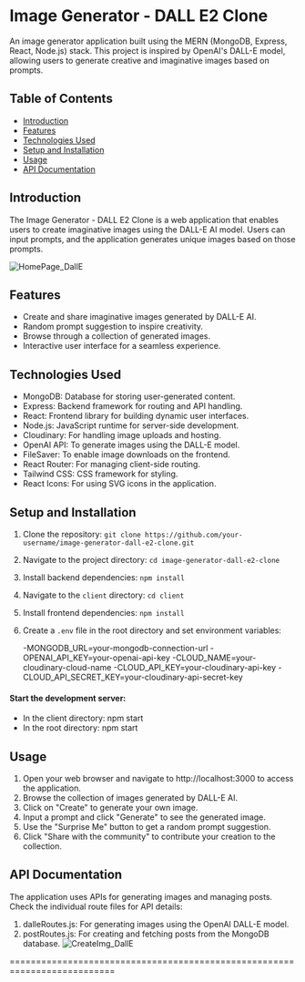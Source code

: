 # Image Generator - DALL E2 Clone

An image generator application built using the MERN (MongoDB, Express, React, Node.js) stack. This project is inspired by OpenAI's DALL-E model, allowing users to generate creative and imaginative images based on prompts.

## Table of Contents

- [Introduction](#introduction)
- [Features](#features)
- [Technologies Used](#technologies-used)
- [Setup and Installation](#setup-and-installation)
- [Usage](#usage)
- [API Documentation](#api-documentation)

## Introduction

The Image Generator - DALL E2 Clone is a web application that enables users to create imaginative images using the DALL-E AI model. Users can input prompts, and the application generates unique images based on those prompts.


![HomePage_DallE](https://github.com/Hashir-Ahmad1/Image-Generator-DALL-E2-Clone/assets/107747904/223ccd6c-01de-4084-ba20-e39d404fbe72)

## Features

- Create and share imaginative images generated by DALL-E AI.
- Random prompt suggestion to inspire creativity.
- Browse through a collection of generated images.
- Interactive user interface for a seamless experience.

## Technologies Used

- MongoDB: Database for storing user-generated content.
- Express: Backend framework for routing and API handling.
- React: Frontend library for building dynamic user interfaces.
- Node.js: JavaScript runtime for server-side development.
- Cloudinary: For handling image uploads and hosting.
- OpenAI API: To generate images using the DALL-E model.
- FileSaver: To enable image downloads on the frontend.
- React Router: For managing client-side routing.
- Tailwind CSS: CSS framework for styling.
- React Icons: For using SVG icons in the application.

## Setup and Installation

1. Clone the repository: `git clone https://github.com/your-username/image-generator-dall-e2-clone.git`
2. Navigate to the project directory: `cd image-generator-dall-e2-clone`
3. Install backend dependencies: `npm install`
4. Navigate to the `client` directory: `cd client`
5. Install frontend dependencies: `npm install`
6. Create a `.env` file in the root directory and set environment variables:


    -MONGODB_URL=your-mongodb-connection-url
    -OPENAI_API_KEY=your-openai-api-key
    -CLOUD_NAME=your-cloudinary-cloud-name
    -CLOUD_API_KEY=your-cloudinary-api-key
    -CLOUD_API_SECRET_KEY=your-cloudinary-api-secret-key

#### Start the development server:
- In the client directory: npm start
- In the root directory: npm start

## Usage
1. Open your web browser and navigate to http://localhost:3000 to access the application.
2. Browse the collection of images generated by DALL-E AI.
3. Click on "Create" to generate your own image.
4. Input a prompt and click "Generate" to see the generated image.
5. Use the "Surprise Me" button to get a random prompt suggestion.
6. Click "Share with the community" to contribute your creation to the collection.

## API Documentation
The application uses APIs for generating images and managing posts. Check the individual route files for API details:

1. dalleRoutes.js: For generating images using the OpenAI DALL-E model.
2. postRoutes.js: For creating and fetching posts from the MongoDB database.
![CreateImg_DallE](https://github.com/Hashir-Ahmad1/Image-Generator-DALL-E2-Clone/assets/107747904/670394da-ab39-4869-be5e-80512492279a)

==========================================================================
